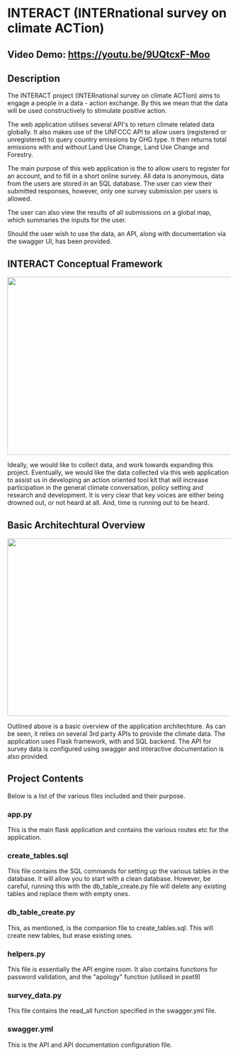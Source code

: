 # INTERACT (INTERnational survey on climate ACTion)

## Video Demo:  <https://youtu.be/9UQtcxF-Moo>

## Description

The INTERACT project (INTERnational survey on climate ACTion) aims to engage a people in a data - action exchange. By this we mean that the data will be used constructively to stimulate positive action.

The web application utilises several API's to return climate related data globally. It also makes use of the UNFCCC API to allow users (registered or unregistered) to query country emissions by GHG type. It then returns total emissions with and without Land Use Change, Land Use Change and Forestry.

The main purpose of this web application is the to allow users to register for an account, and to fill in a short online survey. All data is anonymous, data from the users are stored in an SQL database.
The user can view their submitted responses, however, only one survey submission per users is allowed.

The user can also view the results of all submissions on a global map, which summaries the inputs for the user.

Should the user wish to use the data, an API, along with documentation via the swagger UI, has been provided.

## INTERACT Conceptual Framework
<img src="https://drive.google.com/uc?id=1AUEieDb4-_-_j19OldRPHMJAn3Bl3G_r" width="600" height="400">

Ideally, we would like to collect data, and work towards expanding this project. Eventually, we would like the data collected via this web application to assist us in developing an action oriented tool kit that will increase participation in the general climate conversation, policy setting and research and development. It is very clear that key voices are either being drowned out, or not heard at all. And, time is running out to be heard.

## Basic Architechtural Overview
<img src="https://drive.google.com/uc?id=1p-UNg9zkDihOytbN5gX6Io9ZaKwFwrhU" width="600" height="400">

Outlined above is a basic overview of the application architechture. As can be seen, it relies on several 3rd party APIs to provide the climate data. The application uses Flask framework, with and SQL backend. The API for survey data is configured using swagger and interactive documentation is also provided.

## Project Contents
Below is a list of the various files included and their purpose.

### app.py
This is the main flask application and contains the various routes etc for the application.

### create_tables.sql
This file contains the SQL commands for setting up the various tables in the database. It will allow you to start with a clean database. However, be careful, running this with the db_table_create.py file will delete any existing tables and replace them with empty ones.

### db_table_create.py
This, as mentioned, is the companion file to create_tables.sql. This will create new tables, but erase existing ones.

### helpers.py
This file is essentially the API engine room. It also contains functions for password validation, and the "apology" function (utilised in pset9)

### survey_data.py
This file contains the read_all function specified in the swagger.yml file.

### swagger.yml
This is the API and API documentation configuration file.